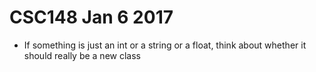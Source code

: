 # CSC148 Jan 6 2017

- If something is just an int or a string or a float, think about whether it should really be a new class
